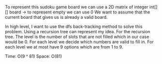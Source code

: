 To represent this sudoku game board we can use a 2D matrix of integer
int[][] board -> to represent empty we can use 0
We want to assume that the current board that gives us is already a valid board.

In high level, I want to use the dfs back-tracking method to solve this problem. Using a recursion tree can represent my idea.
For the recursion tree. The level is the number of slots that are not filled which in our case would be 0. For each level we decide which numbers are valid to fill in. For each level we at most have 9 options which are from 1 to 9.

Time: O(9 ^ 81)
Space: O(81)
